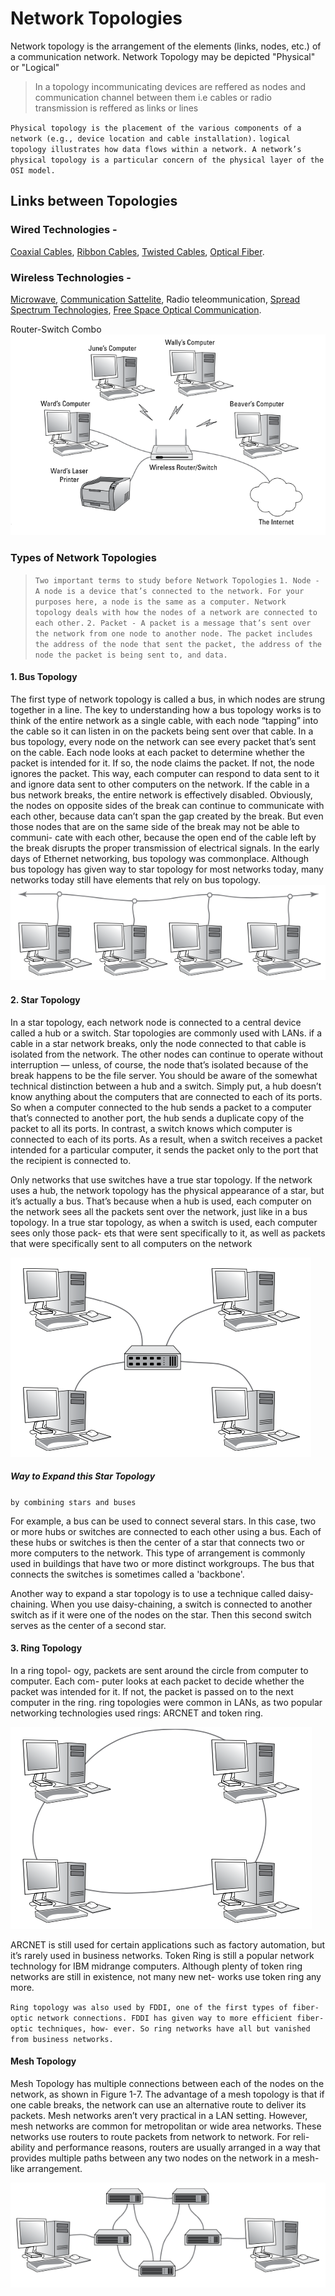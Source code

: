 # Network Topologies

Network topology is the arrangement of the elements (links, nodes, etc.) of a communication network. Network Topology may be depicted "Physical" or "Logical"
> In a topology incommunicating devices are reffered as nodes and communication channel between them i.e cables or radio transmission is reffered as links or lines

`Physical topology is the placement of the various components of a network (e.g., device location and cable installation).`
`logical topology illustrates how data flows within a network. A network’s physical topology is a particular concern of the physical layer of the OSI model.`

## Links between Topologies
### Wired Technologies -
[Coaxial Cables](https://en.wikipedia.org/wiki/Coaxial_cable),
[Ribbon Cables](https://en.wikipedia.org/wiki/Ribbon_cable),
[Twisted Cables](https://en.wikipedia.org/wiki/Twisted_pair),
[Optical Fiber](https://en.wikipedia.org/wiki/Optical_fiber).
### Wireless Technologies -
[Microwave](https://en.wikipedia.org/wiki/Microwave),
[Communication Sattelite](https://en.wikipedia.org/wiki/Communications_satellite),
Radio teleommunication,
[Spread Spectrum Technologies](https://en.wikipedia.org/wiki/Spread_spectrum),
[Free Space Optical Communication](https://en.wikipedia.org/wiki/Free-space_optical_communication).

Router-Switch Combo
![alt text](https://github.com/harshrajbedi/computer-networks/blob/main/Images/wireless-router-switch-combo.png "Image 1")


### Types of Network Topologies
> `Two important terms to study before Network Topologies` 
`1. Node - A node is a device that’s connected to the network. For your purposes here, a node is the same as a computer. Network topology deals with how the nodes of a network are connected to each other.`
`2. Packet - A packet is a message that’s sent over the network from one node to another node. The packet includes the address of the node that sent the packet, the address of the node the packet is being sent to, and data.`

#### 1. Bus Topology
The first type of network topology is called a bus, in which nodes are strung together in a line. The key to understanding how a bus topology works is to think of the entire network as a single cable, with each node “tapping” into the cable so it can listen in on the packets being sent over that cable.
In a bus topology, every node on the network can see every packet that’s sent on the cable. Each node looks at each packet to determine whether the packet is intended for it. If so, the node claims the packet. If not, the node ignores the packet. This way, each computer can respond to data sent to it and ignore data sent to other computers on the network.
If the cable in a bus network breaks, the entire network is effectively disabled. Obviously, the nodes on opposite sides of the break can continue to communicate with each other, because data can’t span the gap created by the break. But even those nodes that are on the same side of the break may not be able to communi- cate with each other, because the open end of the cable left by the break disrupts the proper transmission of electrical signals.
In the early days of Ethernet networking, bus topology was commonplace. Although bus topology has given way to star topology for most networks today, many networks today still have elements that rely on bus topology.
![alt text](https://github.com/harshrajbedi/computer-networks/blob/main/Images/bus-topology.png "Image 2")

#### 2. Star Topology
In a star topology, each network node is connected to a central device called a hub or a switch. Star topologies are commonly used with LANs.
if a cable in a star network breaks, only the node connected to that cable is isolated from the network. The other nodes can continue to operate without interruption — unless, of course, the node that’s isolated because of the break happens to be the file server.
You should be aware of the somewhat technical distinction between a hub and a switch. Simply put, a hub doesn’t know anything about the computers that are connected to each of its ports. So when a computer connected to the hub sends a packet to a computer that’s connected to another port, the hub sends a duplicate copy of the packet to all its ports. In contrast, a switch knows which computer is connected to each of its ports. As a result, when a switch receives a packet intended for a particular computer, it sends the packet only to the port that the recipient is connected to.

Only networks that use switches have a true star topology. If the network uses a hub, the network topology has the physical appearance of a star, but it’s actually a bus.
That’s because when a hub is used, each computer on the network sees all the packets sent over the network, just like in a bus topology. In a true star topology, as when a switch is used, each computer sees only those pack- ets that were sent specifically to it, as well as packets that were specifically sent to all computers on the network 

![alt text](https://github.com/harshrajbedi/computer-networks/blob/main/Images/star-topology.png)

##### Way to Expand this Star Topology
`by combining stars and buses`

For example, a bus can be used to connect several stars. In this case, two or more hubs or switches are connected to each other using a bus. Each of these hubs or switches is then the center of a star that connects two or more computers to the network. This type of arrangement is commonly used in buildings that have two or more distinct workgroups. The bus that connects the switches is sometimes called a 'backbone'.

Another way to expand a star topology is to use a technique called daisy-chaining. When you use daisy-chaining, a switch is connected to another switch as if it were one of the nodes on the star. Then this second switch serves as the center of a second star.

#### 3. Ring Topology
In a ring topol- ogy, packets are sent around the circle from computer to computer. Each com- puter looks at each packet to decide whether the packet was intended for it. If not, the packet is passed on to the next computer in the ring.
ring topologies were common in LANs, as two popular networking technologies used rings: ARCNET and token ring.

![alt text](https://github.com/harshrajbedi/computer-networks/blob/main/Images/ring-topology.png)

ARCNET is still used for certain applications such as factory automation, but it’s rarely used in business networks.
Token Ring is still a popular network technology for IBM midrange computers. Although plenty of token ring networks are still in existence, not many new net- works use token ring any more.

`Ring topology was also used by FDDI, one of the first types of fiber-optic network connections. FDDI has given way to more efficient fiber-optic techniques, how- ever. So ring networks have all but vanished from business networks.`

#### Mesh Topology
Mesh Topology has multiple connections between each of the nodes on the network, as shown in Figure 1-7. The advantage of a mesh topology is that if one cable breaks, the network can use an alternative route to deliver its packets.
Mesh networks aren’t very practical in a LAN setting.
However, mesh networks are common for metropolitan or wide area networks. These networks use routers to route packets from network to network. For reli- ability and performance reasons, routers are usually arranged in a way that provides multiple paths between any two nodes on the network in a mesh-like arrangement.

![alt text](https://github.com/harshrajbedi/computer-networks/blob/main/Images/mesh-topology.png)





